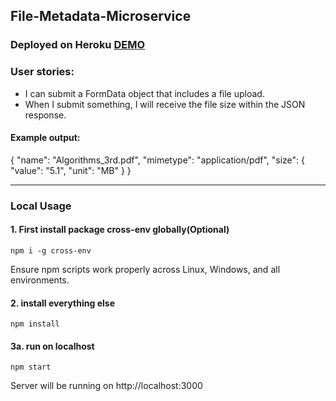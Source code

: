 ## File-Metadata-Microservice

### Deployed on Heroku [DEMO](https://filemetadata-yuchiu.herokuapp.com/)

### User stories:
- I can submit a FormData object that includes a file upload.
- When I submit something, I will receive the file size within the JSON response.

#### Example output:
{ "name": "Algorithms_3rd.pdf", "mimetype": "application/pdf", "size": { "value": "5.1", "unit": "MB" } }

*****************************************************

### Local Usage 
#### 1. First install package cross-env globally(Optional)

```
npm i -g cross-env

```
Ensure npm scripts work properly across Linux, Windows, and all environments.

#### 2. install everything else

```
npm install

```

#### 3a. run on localhost

```
npm start

```
Server will be running on http://localhost:3000